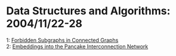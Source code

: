 # Data Structures and Algorithms: 2004/11/22-28  
1: [Forbidden Subgraphs in Connected Graphs](https://doi.org/10.48550/arXiv.cs/0411093)  
2: [Embeddings into the Pancake Interconnection Network](https://doi.org/10.48550/arXiv.cs/0411095)  